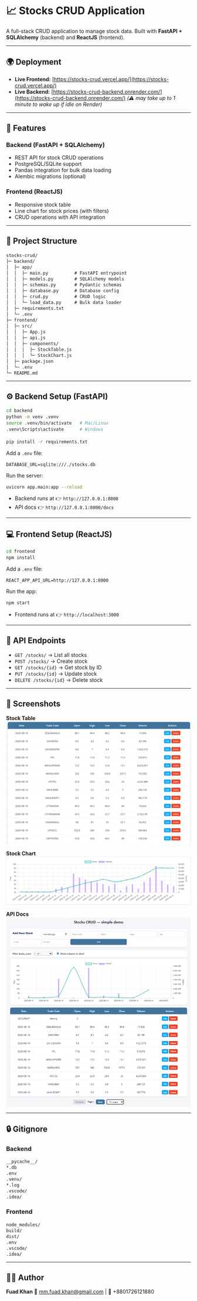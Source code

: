 # 📈 Stocks CRUD Application

A full-stack CRUD application to manage stock data. Built with **FastAPI + SQLAlchemy** (backend) and **ReactJS** (frontend).

---

## 🌍 Deployment

- **Live Frontend:** [https://stocks-crud.vercel.app/](https://stocks-crud.vercel.app/)  
- **Live Backend:** [https://stocks-crud-backend.onrender.com/](https://stocks-crud-backend.onrender.com/) *(⚠️ may take up to 1 minute to wake up if idle on Render)*

---

## 🚀 Features

### Backend (FastAPI + SQLAlchemy)
- REST API for stock CRUD operations
- PostgreSQL/SQLite support
- Pandas integration for bulk data loading
- Alembic migrations (optional)

### Frontend (ReactJS)
- Responsive stock table
- Line chart for stock prices (with filters)
- CRUD operations with API integration

---

## 📂 Project Structure

```
stocks-crud/
├─ backend/
│  ├─ app/
│  │  ├─ main.py          # FastAPI entrypoint
│  │  ├─ models.py        # SQLAlchemy models
│  │  ├─ schemas.py       # Pydantic schemas
│  │  ├─ database.py      # Database config
│  │  ├─ crud.py          # CRUD logic
│  │  └─ load_data.py     # Bulk data loader
│  ├─ requirements.txt
│  └─ .env
├─ frontend/
│  ├─ src/
│  │  ├─ App.js
│  │  ├─ api.js
│  │  ├─ components/
│  │  │  ├─ StockTable.js
│  │  │  └─ StockChart.js
│  ├─ package.json
│  └─ .env
└─ README.md
```

---

## ⚙️ Backend Setup (FastAPI)

```bash
cd backend
python -m venv .venv
source .venv/bin/activate   # Mac/Linux
.venv\Scripts\activate      # Windows

pip install -r requirements.txt
```

Add a `.env` file:

```
DATABASE_URL=sqlite:///./stocks.db
```

Run the server:

```bash
uvicorn app.main:app --reload
```

* Backend runs at 👉 `http://127.0.0.1:8000`
* API docs 👉 `http://127.0.0.1:8000/docs`

---

## 💻 Frontend Setup (ReactJS)

```bash
cd frontend
npm install
```

Add a `.env` file:

```
REACT_APP_API_URL=http://127.0.0.1:8000
```

Run the app:

```bash
npm start
```

* Frontend runs at 👉 `http://localhost:3000`

---

## 📝 API Endpoints

* `GET /stocks/` → List all stocks
* `POST /stocks/` → Create stock
* `GET /stocks/{id}` → Get stock by ID
* `PUT /stocks/{id}` → Update stock
* `DELETE /stocks/{id}` → Delete stock

---

## 📸 Screenshots

**Stock Table**
![Stock Table](screenshots/stock-table.png)

**Stock Chart**
![Stock Chart](screenshots/stock-chart.png)

**API Docs**
![API Docs](screenshots/api-docs.png)

---

## 🔒 Gitignore

### Backend
```
__pycache__/
*.db
.env
.venv/
*.log
.vscode/
.idea/
```

### Frontend
```
node_modules/
build/
dist/
.env
.vscode/
.idea/
```

---

## 👨‍💻 Author

**Fuad Khan**
📧 [mm.fuad.khan@gmail.com](mailto:mm.fuad.khan@gmail.com) | 📱 +8801726121880